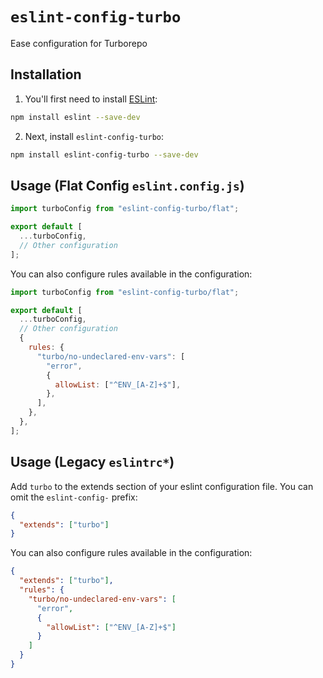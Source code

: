 # `eslint-config-turbo`

Ease configuration for Turborepo

## Installation

1. You'll first need to install [ESLint](https://eslint.org/):

```sh
npm install eslint --save-dev
```

2. Next, install `eslint-config-turbo`:

```sh
npm install eslint-config-turbo --save-dev
```

## Usage (Flat Config `eslint.config.js`)

```js
import turboConfig from "eslint-config-turbo/flat";

export default [
  ...turboConfig,
  // Other configuration
];
```

You can also configure rules available in the configuration:

```js
import turboConfig from "eslint-config-turbo/flat";

export default [
  ...turboConfig,
  // Other configuration
  {
    rules: {
      "turbo/no-undeclared-env-vars": [
        "error",
        {
          allowList: ["^ENV_[A-Z]+$"],
        },
      ],
    },
  },
];
```

## Usage (Legacy `eslintrc*`)

Add `turbo` to the extends section of your eslint configuration file. You can omit the `eslint-config-` prefix:

```json
{
  "extends": ["turbo"]
}
```

You can also configure rules available in the configuration:

```json
{
  "extends": ["turbo"],
  "rules": {
    "turbo/no-undeclared-env-vars": [
      "error",
      {
        "allowList": ["^ENV_[A-Z]+$"]
      }
    ]
  }
}
```
